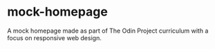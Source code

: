 # mock-homepage
A mock homepage made as part of The Odin Project curriculum with a focus on responsive web design.
